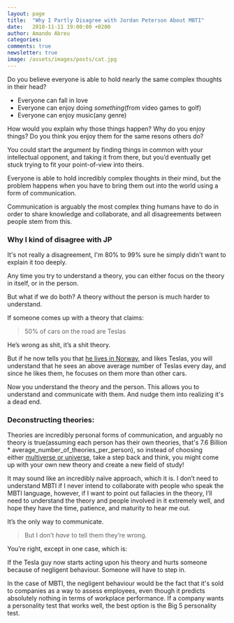 ```yaml
---
layout: page
title:  "Why I Partly Disagree with Jordan Peterson About MBTI"
date:   2018-11-11 19:00:00 +0200
author: Amando Abreu
categories:
comments: true
newsletter: true
image: /assets/images/posts/cat.jpg
---
```


Do you believe everyone is able to hold nearly the same complex thoughts in their head?

- Everyone can fall in love
- Everyone can enjoy doing _something_(from video games to golf)
- Everyone can enjoy music(any genre)

How would you explain why those things happen? Why do you enjoy things? Do you think you enjoy them for the same resons others do?

You could start the argument by finding things in common with your intellectual opponent, and taking it from there, but you’d eventually get stuck trying to fit your point-of-view into theirs.

Everyone is able to hold incredibly complex thoughts in their mind, but the problem happens when you have to bring them out into the world using a form of communication.

Communication is arguably the most complex thing humans have to do in order to share knowledge and collaborate, and all disagreements between people stem from this.

### Why I kind of disagree with JP

It's not really a disagreement, I'm 80% to 99% sure he simply didn't want to explain it too deeply.

Any time you try to understand a theory, you can either focus on the theory in itself, or in the person.

But what if we do both? A theory without the person is much harder to understand.

If someone comes up with a theory that claims:

> 50% of cars on the road are Teslas

He’s wrong as shit, it’s a shit theory.

But if he now tells you that [he lives in Norway,](https://nordic.businessinsider.com/tesla-is-the-most-popular-carmaker-in-norway-this-month--/) and likes Teslas, you will understand that he sees an above average number of Teslas every day, and since he likes them, he focuses on them more than other cars.

Now you understand the theory and the person. This allows you to understand and communicate with them. And nudge them into realizing it's a dead end.

### Deconstructing theories:

Theories are incredibly personal forms of communication, and arguably no theory is true(assuming each person has their own theories, that's 7.6 Billion * average_number_of_theories_per_person), so instead of choosing either [multiverse or universe](https://www.youtube.com/watch?v=Pb1DUzcggtQ), take a step back and think, you might come up with your own new theory and create a new field of study!

It may sound like an incredibly naïve approach, which it is. I don’t need to understand MBTI if I never intend to collaborate with people who speak the MBTI language, however, if I want to point out fallacies in the theory, I’ll need to understand the theory and people involved in it extremely well, and hope they have the time, patience, and maturity to hear me out.

It’s the only way to communicate.

> But I don’t _have_ to tell them they’re wrong.

You’re right, except in one case, which is:

If the Tesla guy now starts acting upon his theory and hurts someone because of negligent behaviour. Someone will have to step in.

In the case of MBTI, the negligent behaviour would be the fact that it's sold to companies as a way to assess employees, even though it predicts absolutely nothing in terms of workplace performance. If a company wants a personality test that works well, the best option is the Big 5 personality test.
